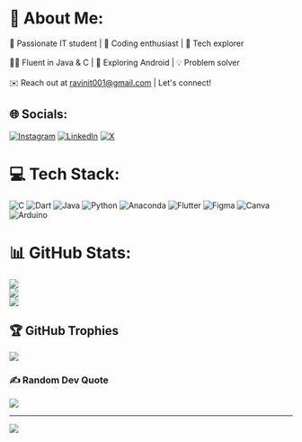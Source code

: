 # 💫 About Me:
🌟 Passionate IT student | 🚀 Coding enthusiast | 🌱 Tech explorer<br><br>👨‍💻 Fluent in Java & C | 📱 Exploring Android | 💡 Problem solver<br><br>✉️ Reach out at ravinit001@gmail.com |  Let's connect!<br>


## 🌐 Socials:
[![Instagram](https://img.shields.io/badge/Instagram-%23E4405F.svg?logo=Instagram&logoColor=white)](https://instagram.com/c_my_shadow_) [![LinkedIn](https://img.shields.io/badge/LinkedIn-%230077B5.svg?logo=linkedin&logoColor=white)](www.linkedin.com/in/ravin-n-a8b336258) [![X](https://img.shields.io/badge/X-black.svg?logo=X&logoColor=white)](https://x.com/@Ravinnallasamy) 

# 💻 Tech Stack:
![C](https://img.shields.io/badge/c-%2300599C.svg?style=for-the-badge&logo=c&logoColor=white) ![Dart](https://img.shields.io/badge/dart-%230175C2.svg?style=for-the-badge&logo=dart&logoColor=white) ![Java](https://img.shields.io/badge/java-%23ED8B00.svg?style=for-the-badge&logo=openjdk&logoColor=white) ![Python](https://img.shields.io/badge/python-3670A0?style=for-the-badge&logo=python&logoColor=ffdd54) ![Anaconda](https://img.shields.io/badge/Anaconda-%2344A833.svg?style=for-the-badge&logo=anaconda&logoColor=white) ![Flutter](https://img.shields.io/badge/Flutter-%2302569B.svg?style=for-the-badge&logo=Flutter&logoColor=white) ![Figma](https://img.shields.io/badge/figma-%23F24E1E.svg?style=for-the-badge&logo=figma&logoColor=white) ![Canva](https://img.shields.io/badge/Canva-%2300C4CC.svg?style=for-the-badge&logo=Canva&logoColor=white) ![Arduino](https://img.shields.io/badge/-Arduino-00979D?style=for-the-badge&logo=Arduino&logoColor=white)
# 📊 GitHub Stats:
![](https://github-readme-stats.vercel.app/api?username=RAVINNALLASAMY&theme=dark&hide_border=false&include_all_commits=false&count_private=false)<br/>
![](https://github-readme-streak-stats.herokuapp.com/?user=RAVINNALLASAMY&theme=dark&hide_border=false)<br/>
![](https://github-readme-stats.vercel.app/api/top-langs/?username=RAVINNALLASAMY&theme=dark&hide_border=false&include_all_commits=false&count_private=false&layout=compact)

## 🏆 GitHub Trophies
![](https://github-profile-trophy.vercel.app/?username=RAVINNALLASAMY&theme=radical&no-frame=false&no-bg=true&margin-w=4)

### ✍️ Random Dev Quote
![](https://quotes-github-readme.vercel.app/api?type=horizontal&theme=radical)

---
[![](https://visitcount.itsvg.in/api?id=RAVINNALLASAMY&icon=5&color=0)](https://visitcount.itsvg.in)

<!-- Proudly created with GPRM ( https://gprm.itsvg.in ) -->
